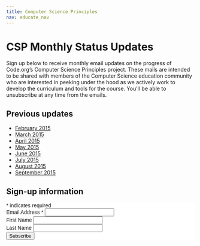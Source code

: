 ```yaml
---
title: Computer Science Principles
nav: educate_nav
---
```


# CSP Monthly Status Updates

Sign up below to receive monthly email updates on the progress of Code.org’s Computer Science Principles project. These mails are intended to be shared with members of the Computer Science education community who are interested in peeking under the hood as we actively work to develop the curriculum and tools for the course. You'll be able to unsubscribe at any time from the emails.
## Previous updates
- [February 2015](http://us6.campaign-archive1.com/?u=cabadc8d10a257f2cd70c583e&id=a6f6a7e503&e=7436789f56)
- [March 2015](http://us6.campaign-archive1.com/?u=cabadc8d10a257f2cd70c583e&id=a43e8f359f&e=dd2cbbaf3e)
- [April 2015](http://us6.campaign-archive2.com/?u=cabadc8d10a257f2cd70c583e&id=7e1b6618fe&e=dd2cbbaf3e)
- [May 2015](http://us6.campaign-archive1.com/?u=cabadc8d10a257f2cd70c583e&id=52b20ca9ca&e=185c3df76e)
- [June 2015](http://us6.campaign-archive2.com/?u=cabadc8d10a257f2cd70c583e&id=4b3781b7d9)
- [July 2015](http://us6.campaign-archive2.com/?u=cabadc8d10a257f2cd70c583e&id=7366bad11c&e=dd2cbbaf3e)
- [August 2015](http://us6.campaign-archive1.com/?u=cabadc8d10a257f2cd70c583e&id=9bd666e576&e=dd2cbbaf3e)
- [September 2015](http://us6.campaign-archive2.com/?u=cabadc8d10a257f2cd70c583e&id=af1584b353&e=dd2cbbaf3e)

## Sign-up information
<!-- Begin MailChimp Signup Form -->
<link href="//cdn-images.mailchimp.com/embedcode/classic-081711.css" rel="stylesheet" type="text/css">
<style type="text/css">
    #mc_embed_signup{background:#fff; clear:left; font:14px Helvetica,Arial,sans-serif; }
	/* Add your own MailChimp form style overrides in your site stylesheet or in this style block.
	   We recommend moving this block and the preceding CSS link to the HEAD of your HTML file. */
</style>
<div id="mc_embed_signup">
<form action="//code.us6.list-manage.com/subscribe/post?u=cabadc8d10a257f2cd70c583e&amp;id=4085f7bb4f" method="post" id="mc-embedded-subscribe-form" name="mc-embedded-subscribe-form" class="validate" target="_blank" novalidate>
    <div id="mc_embed_signup_scroll">
<div class="indicates-required"><span class="asterisk">*</span> indicates required</div>
<div class="mc-field-group">
	<label for="mce-EMAIL">Email Address  <span class="asterisk">*</span>
</label>
	<input type="email" value="" name="EMAIL" class="required email" id="mce-EMAIL">
</div>
<div class="mc-field-group">
	<label for="mce-FNAME">First Name </label>
	<input type="text" value="" name="FNAME" class="" id="mce-FNAME">
</div>
<div class="mc-field-group">
	<label for="mce-LNAME">Last Name </label>
	<input type="text" value="" name="LNAME" class="" id="mce-LNAME">
</div>
	<div id="mce-responses" class="clear">
		<div class="response" id="mce-error-response" style="display:none"></div>
		<div class="response" id="mce-success-response" style="display:none"></div>
	</div>
    <div style="position: absolute; left: -5000px;"><input type="text" name="b_cabadc8d10a257f2cd70c583e_4085f7bb4f" tabindex="-1" value=""></div>
    <div class="clear"><input type="submit" value="Subscribe" name="subscribe" id="mc-embedded-subscribe" class="button"></div>
    </div>
</form>
</div>
<script type='text/javascript' src='//s3.amazonaws.com/downloads.mailchimp.com/js/mc-validate.js'></script><script type='text/javascript'>(function($) {window.fnames = new Array(); window.ftypes = new Array();fnames[0]='EMAIL';ftypes[0]='email';fnames[1]='FNAME';ftypes[1]='text';fnames[2]='LNAME';ftypes[2]='text';}(jQuery));var $mcj = jQuery.noConflict(true);</script>
